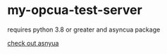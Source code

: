 # my-opcua-test-server

requires python 3.8 or greater and asyncua package

[check out asnyua](http://freeopcua.github.io/)

